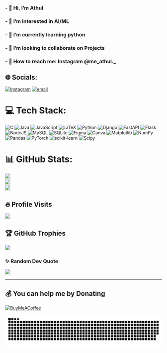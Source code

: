 ### - 👋 Hi, I’m Athul
### - 👀 I’m interested in AI/ML
### - 🌱 I’m currently learning python
### - 💞 I’m looking to collaborate on Projects
### - 👯 How to reach me:  Instagram @me_athul._

<!---
meathul/meathul is a ✨ special ✨ repository because its `README.md` (this file) appears on your GitHub profile.
You can click the Preview link to take a look at your changes.
--->

## 🌐 Socials:
[![Instagram](https://img.shields.io/badge/Instagram-%23E4405F.svg?logo=Instagram&logoColor=white)](https://instagram.com/me_athul._) [![email](https://img.shields.io/badge/Email-D14836?logo=gmail&logoColor=white)](mailto:ak092004@gmail.com) 

# 💻 Tech Stack:
![C](https://img.shields.io/badge/c-%2300599C.svg?style=for-the-badge&logo=c&logoColor=white) ![Java](https://img.shields.io/badge/java-%23ED8B00.svg?style=for-the-badge&logo=openjdk&logoColor=white) ![JavaScript](https://img.shields.io/badge/javascript-%23323330.svg?style=for-the-badge&logo=javascript&logoColor=%23F7DF1E) ![LaTeX](https://img.shields.io/badge/latex-%23008080.svg?style=for-the-badge&logo=latex&logoColor=white) ![Python](https://img.shields.io/badge/python-3670A0?style=for-the-badge&logo=python&logoColor=ffdd54) ![Django](https://img.shields.io/badge/django-%23092E20.svg?style=for-the-badge&logo=django&logoColor=white) ![FastAPI](https://img.shields.io/badge/FastAPI-005571?style=for-the-badge&logo=fastapi) ![Flask](https://img.shields.io/badge/flask-%23000.svg?style=for-the-badge&logo=flask&logoColor=white) ![NodeJS](https://img.shields.io/badge/node.js-6DA55F?style=for-the-badge&logo=node.js&logoColor=white) ![MySQL](https://img.shields.io/badge/mysql-4479A1.svg?style=for-the-badge&logo=mysql&logoColor=white) ![SQLite](https://img.shields.io/badge/sqlite-%2307405e.svg?style=for-the-badge&logo=sqlite&logoColor=white) ![Figma](https://img.shields.io/badge/figma-%23F24E1E.svg?style=for-the-badge&logo=figma&logoColor=white) ![Canva](https://img.shields.io/badge/Canva-%2300C4CC.svg?style=for-the-badge&logo=Canva&logoColor=white) ![Matplotlib](https://img.shields.io/badge/Matplotlib-%23ffffff.svg?style=for-the-badge&logo=Matplotlib&logoColor=black) ![NumPy](https://img.shields.io/badge/numpy-%23013243.svg?style=for-the-badge&logo=numpy&logoColor=white) ![Pandas](https://img.shields.io/badge/pandas-%23150458.svg?style=for-the-badge&logo=pandas&logoColor=white) ![PyTorch](https://img.shields.io/badge/PyTorch-%23EE4C2C.svg?style=for-the-badge&logo=PyTorch&logoColor=white) ![scikit-learn](https://img.shields.io/badge/scikit--learn-%23F7931E.svg?style=for-the-badge&logo=scikit-learn&logoColor=white) ![Scipy](https://img.shields.io/badge/SciPy-%230C55A5.svg?style=for-the-badge&logo=scipy&logoColor=%white)

# 📊 GitHub Stats:
![](https://github-readme-stats.vercel.app/api?username=meathul&theme=dark&hide_border=false&include_all_commits=false&count_private=false)<br/>
![](https://nirzak-streak-stats.vercel.app/?user=meathul&theme=dark&hide_border=false)<br/>
![](https://github-readme-stats.vercel.app/api/top-langs/?username=meathul&theme=dark&hide_border=false&include_all_commits=false&count_private=false&layout=compact)

## 🔥 Profile Visits
[![](https://komarev.com/ghpvc/?username=meathul&label=Profile%20Views&color=0e75b6&style=flat)](https://github.com/meathul)

## 🏆 GitHub Trophies
![](https://github-profile-trophy.vercel.app/?username=meathul&theme=radical&no-frame=false&no-bg=true&margin-w=4)

### ✨ Random Dev Quote
![](https://quotes-github-readme.vercel.app/api?type=horizontal&theme=radical)

---
  ## 💰 You can help me by Donating
  [![BuyMeACoffee](https://img.shields.io/badge/Buy%20Me%20a%20Coffee-ffdd00?style=for-the-badge&logo=buy-me-a-coffee&logoColor=black)](buymeacoffee.com/meathul) 


![snake gif](https://github.com/meathul/meathul/blob/output/github-snake-dark.svg)
<!-- Proudly created with GPRM ( https://gprm.itsvg.in ) -->
